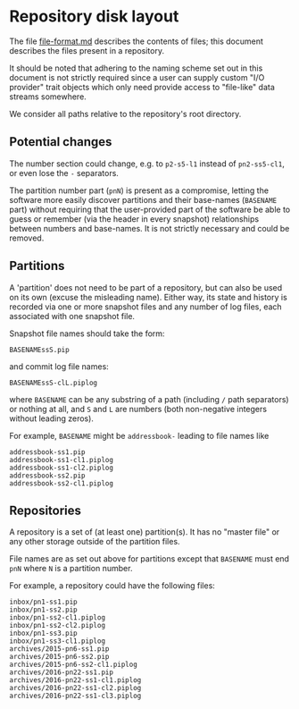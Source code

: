 <!-- This Source Code Form is subject to the terms of the Mozilla Public
   - License, v. 2.0. If a copy of the MPL was not distributed with this
   - file, You can obtain one at http://mozilla.org/MPL/2.0/. -->

Repository disk layout
==============

The file [file-format.md]() describes the contents of files; this document
describes the files present in a repository.

It should be noted that adhering to the naming scheme set out in this document
is not strictly required since a user can supply custom "I/O provider" trait
objects which only need provide access to "file-like" data streams somewhere.

We consider all paths relative to the repository's root directory.


Potential changes
-----------------------

The number section could change, e.g. to `p2-s5-l1` instead of `pn2-ss5-cl1`,
or even lose the `-` separators.

The partition number part (`pnN`) is present as a compromise, letting the
software more easily discover partitions and their base-names (`BASENAME` part)
without requiring that the user-provided part of the software be able to guess
or remember (via the header in every snapshot) relationships between numbers
and base-names. It is not strictly necessary and could be removed.


Partitions
---------------

A 'partition' does not need to be part of a repository, but can also be used
on its own (excuse the misleading name). Either way, its state and history is
recorded via one or more snapshot files and any number of log files, each
associated with one snapshot file.

Snapshot file names should take the form:

    BASENAMEssS.pip

and commit log file names:

    BASENAMEssS-clL.piplog

where `BASENAME` can be any substring of a path (including `/` path separators)
or nothing at all, and `S` and `L` are numbers (both non-negative integers
without leading zeros).

For example, `BASENAME` might be `addressbook-` leading to file names like

    addressbook-ss1.pip
    addressbook-ss1-cl1.piplog
    addressbook-ss1-cl2.piplog
    addressbook-ss2.pip
    addressbook-ss2-cl1.piplog


Repositories
-----------------

A repository is a set of (at least one) partition(s). It has no "master file"
or any other storage outside of the partition files.

File names are as set out above for partitions except that `BASENAME` must end
`pnN` where `N` is a partition number.

For example, a repository could have the following files:

    inbox/pn1-ss1.pip
    inbox/pn1-ss2.pip
    inbox/pn1-ss2-cl1.piplog
    inbox/pn1-ss2-cl2.piplog
    inbox/pn1-ss3.pip
    inbox/pn1-ss3-cl1.piplog
    archives/2015-pn6-ss1.pip
    archives/2015-pn6-ss2.pip
    archives/2015-pn6-ss2-cl1.piplog
    archives/2016-pn22-ss1.pip
    archives/2016-pn22-ss1-cl1.piplog
    archives/2016-pn22-ss1-cl2.piplog
    archives/2016-pn22-ss1-cl3.piplog
